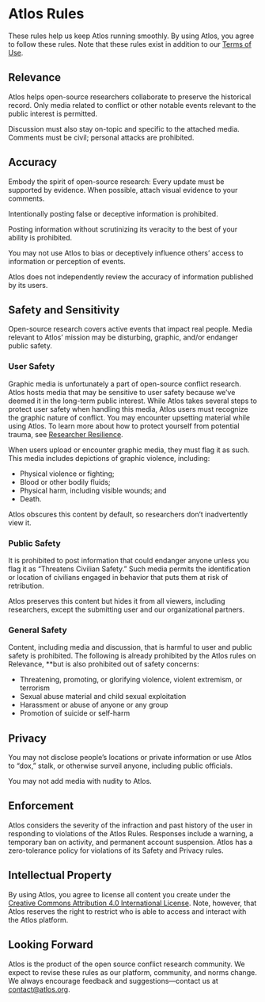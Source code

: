 # Atlos Rules

These rules help us keep Atlos running smoothly. By using Atlos, you agree to follow these rules. Note that these rules exist in addition to our [Terms of Use](./TERMS_OF_USE.md).

## Relevance

Atlos helps open-source researchers collaborate to preserve the historical record. Only media related to conflict or other notable events relevant to the public interest is permitted.

Discussion must also stay on-topic and specific to the attached media. Comments must be civil; personal attacks are prohibited.

## Accuracy

Embody the spirit of open-source research: Every update must be supported by evidence. When possible, attach visual evidence to your comments.

Intentionally posting false or deceptive information is prohibited.

Posting information without scrutinizing its veracity to the best of your ability is prohibited.

You may not use Atlos to bias or deceptively influence others’ access to information or perception of events.

Atlos does not independently review the accuracy of information published by its users.

## Safety and Sensitivity

Open-source research covers active events that impact real people. Media relevant to Atlos’ mission may be disturbing, graphic, and/or endanger public safety.

### User Safety

Graphic media is unfortunately a part of open-source conflict research. Atlos hosts media that may be sensitive to user safety because we’ve deemed it in the long-term public interest. While Atlos takes several steps to protect user safety when handling this media, Atlos users must recognize the graphic nature of conflict. You may encounter upsetting material while using Atlos. To learn more about how to protect yourself from potential trauma, see [Researcher Resilience](https://www.notion.so/Researcher-Resilience-eba7e125e08d46619675d4a12183daae).

When users upload or encounter graphic media, they must flag it as such. This media includes depictions of graphic violence, including:

- Physical violence or fighting;
- Blood or other bodily fluids;
- Physical harm, including visible wounds; and
- Death.

Atlos obscures this content by default, so researchers don’t inadvertently view it.

### Public Safety

It is prohibited to post information that could endanger anyone unless you flag it as “Threatens Civilian Safety.” Such media permits the identification or location of civilians engaged in behavior that puts them at risk of retribution.

Atlos preserves this content but hides it from all viewers, including researchers, except the submitting user and our organizational partners.

### General Safety

Content, including media and discussion, that is harmful to user and public safety is prohibited. The following is already prohibited by the Atlos rules on Relevance, \*\*but is also prohibited out of safety concerns:

- Threatening, promoting, or glorifying violence, violent extremism, or terrorism
- Sexual abuse material and child sexual exploitation
- Harassment or abuse of anyone or any group
- Promotion of suicide or self-harm

## Privacy

You may not disclose people’s locations or private information or use Atlos to “dox,” stalk, or otherwise surveil anyone, including public officials.

You may not add media with nudity to Atlos.

## Enforcement

Atlos considers the severity of the infraction and past history of the user in responding to violations of the Atlos Rules. Responses include a warning, a temporary ban on activity, and permanent account suspension. Atlos has a zero-tolerance policy for violations of its Safety and Privacy rules.

## Intellectual Property

By using Atlos, you agree to license all content you create under the [Creative Commons Attribution 4.0 International License](https://creativecommons.org/licenses/by/4.0/). Note, however, that Atlos reserves the right to restrict who is able to access and interact with the Atlos platform.

## Looking Forward

Atlos is the product of the open source conflict research community. We expect to revise these rules as our platform, community, and norms change. We always encourage feedback and suggestions—contact us at contact@atlos.org.
